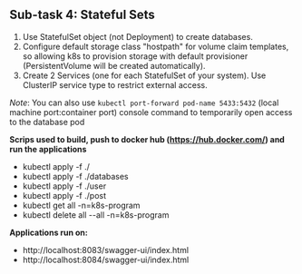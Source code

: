 ## Sub-task 4: Stateful Sets

1. Use StatefulSet object (not Deployment) to create databases. 
2. Configure default storage class "hostpath" for volume claim templates, so allowing k8s to provision storage with default provisioner (PersistentVolume will be created automatically).
3. Create 2 Services (one for each StatefulSet of your system). Use ClusterIP service type to restrict external access.

_Note_: You can also use `kubectl port-forward pod-name 5433:5432` (local machine port:container port) console command to temporarily open access to the database pod <br>

**Scrips used to build, push to docker hub (https://hub.docker.com/) and run the applications**

- kubectl apply -f ./
- kubectl apply -f ./databases
- kubectl apply -f ./user
- kubectl apply -f ./post
- kubectl get all -n=k8s-program
- kubectl delete all --all -n=k8s-program

**Applications run on:**

- http://localhost:8083/swagger-ui/index.html
- http://localhost:8084/swagger-ui/index.html